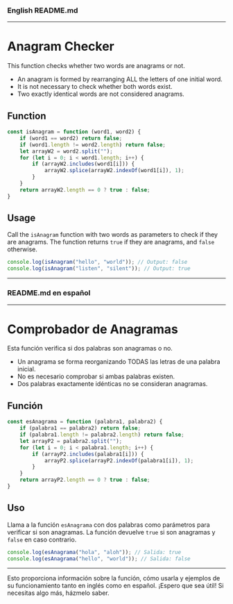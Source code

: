 ### English README.md

---

# Anagram Checker

This function checks whether two words are anagrams or not.

- An anagram is formed by rearranging ALL the letters of one initial word.
- It is not necessary to check whether both words exist.
- Two exactly identical words are not considered anagrams.

## Function

```javascript
const isAnagram = function (word1, word2) {
    if (word1 == word2) return false;
    if (word1.length != word2.length) return false;
    let arrayW2 = word2.split("");
    for (let i = 0; i < word1.length; i++) {
        if (arrayW2.includes(word1[i])) {
            arrayW2.splice(arrayW2.indexOf(word1[i]), 1);
        }
    }
    return arrayW2.length == 0 ? true : false;
}
```

## Usage

Call the `isAnagram` function with two words as parameters to check if they are anagrams. The function returns `true` if they are anagrams, and `false` otherwise.

```javascript
console.log(isAnagram("hello", "world")); // Output: false
console.log(isAnagram("listen", "silent")); // Output: true
```

---

### README.md en español

---

# Comprobador de Anagramas

Esta función verifica si dos palabras son anagramas o no.

- Un anagrama se forma reorganizando TODAS las letras de una palabra inicial.
- No es necesario comprobar si ambas palabras existen.
- Dos palabras exactamente idénticas no se consideran anagramas.

## Función

```javascript
const esAnagrama = function (palabra1, palabra2) {
    if (palabra1 == palabra2) return false;
    if (palabra1.length != palabra2.length) return false;
    let arrayP2 = palabra2.split("");
    for (let i = 0; i < palabra1.length; i++) {
        if (arrayP2.includes(palabra1[i])) {
            arrayP2.splice(arrayP2.indexOf(palabra1[i]), 1);
        }
    }
    return arrayP2.length == 0 ? true : false;
}
```

## Uso

Llama a la función `esAnagrama` con dos palabras como parámetros para verificar si son anagramas. La función devuelve `true` si son anagramas y `false` en caso contrario.

```javascript
console.log(esAnagrama("hola", "aloh")); // Salida: true
console.log(esAnagrama("hello", "world")); // Salida: false
```

---

Esto proporciona información sobre la función, cómo usarla y ejemplos de su funcionamiento tanto en inglés como en español. ¡Espero que sea útil! Si necesitas algo más, házmelo saber.